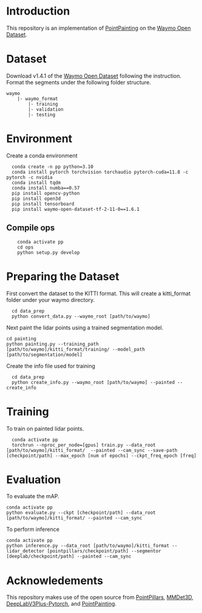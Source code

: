 # Introduction
This repository is an implementation of [PointPainting](https://arxiv.org/abs/1911.10150) on the [Waymo Open Dataset](https://waymo.com/open/).

# Dataset
Download v1.4.1 of the [Waymo Open Dataset](https://waymo.com/open/download/) following the instruction. Format the segments under the following folder structure.
    
    waymo
        |- waymo_format
            |- training
            |- validation
            |- testing


# Environment
Create a conda environment 

```
  conda create -n pp python=3.10
  conda install pytorch torchvision torchaudio pytorch-cuda=11.8 -c pytorch -c nvidia
  conda install tqdm
  conda install numba==0.57
  pip install opencv-python
  pip install open3d
  pip install tensorboard
  pip install waymo-open-dataset-tf-2-11-0==1.6.1
```
## Compile ops
```
    conda activate pp
    cd ops
    python setup.py develop
```
# Preparing the Dataset
First convert the dataset to the KITTI format. This will create a kitti_format folder under your waymo directory.
```
  cd data_prep
  python convert_data.py --waymo_root [path/to/waymo]
```
Next paint the lidar points using a trained segmentation model.
```
cd painting
python painting.py --training_path [path/to/waymo]/kitti_format/training/ --model_path [path/to/segmentation/model]
```
Create the info file used for training
```
  cd data_prep
  python create_info.py --waymo_root [path/to/waymo] --painted --create_info
```

# Training
To train on painted lidar points.
```
  conda activate pp
  torchrun --nproc_per_node=[gpus] train.py --data_root [path/to/waymo]/kitti_format/  --painted --cam_sync --save-path [checkpoint/path] --max_epoch [num of epochs] --ckpt_freq_epoch [freq]
```
# Evaluation
To evaluate the mAP.
```
conda activate pp
python evaluate.py --ckpt [checkpoint/path] --data_root [path/to/waymo]/kitti_format/ --painted --cam_sync
```
To perform inference
```
conda activate pp
python inference.py --data_root [path/to/waymo]/kitti_format --lidar_detector [pointpillars/checkpoint/path] --segmentor [deeplab/checkpoint/path] --painted --cam_sync
```
# Acknowledements

This repository makes use of the open source from
[PointPillars](https://github.com/zhulf0804/pointpillars), [MMDet3D](https://github.com/open-mmlab/mmdetection3d), [DeepLabV3Plus-Pytorch](https://github.com/VainF/DeepLabV3Plus-Pytorch), and [PointPainting](https://github.com/Song-Jingyu/PointPainting).

